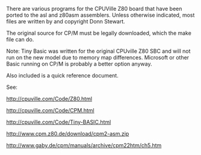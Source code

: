 There are various programs for the CPUVille Z80 board that have been
ported to the asl and z80asm assemblers. Unless otherwise indicated,
most files are written by and copyright Donn Stewart.

The original source for CP/M must be legally downloaded, which the
make file can do.

Note: Tiny Basic was written for the original CPUville Z80 SBC and
will not run on the new model due to memory map differences. Microsoft
or other Basic running on CP/M is probably a better option anyway.

Also included is a quick reference document.

See:

http://cpuville.com/Code/Z80.html

http://cpuville.com/Code/CPM.html

http://cpuville.com/Code/Tiny-BASIC.html

http://www.cpm.z80.de/download/cpm2-asm.zip

http://www.gaby.de/cpm/manuals/archive/cpm22htm/ch5.htm
